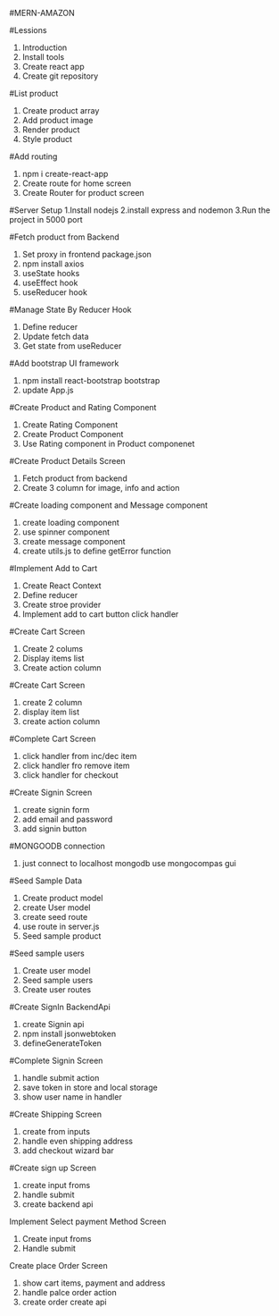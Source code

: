 #MERN-AMAZON
 
 #Lessions

 1. Introduction
 2. Install tools
 3. Create react app
 4. Create git repository

 #List product 

 1. Create product array
 2. Add product image
 3. Render product
 4. Style product
 
 #Add routing
 1. npm i create-react-app
 2. Create route for home screen
 3. Create Router for product screen

 #Server Setup
 1.Install nodejs
 2.install express  and nodemon
 3.Run the project in 5000 port

 #Fetch product from Backend
  
 1. Set proxy in frontend package.json 
 2. npm install axios
 3. useState hooks
 4. useEffect hook
 5. useReducer hook

 #Manage State By Reducer Hook
 
 1. Define reducer
 2. Update fetch data
 3. Get state from useReducer

 #Add bootstrap UI framework

 1. npm install react-bootstrap bootstrap
 2. update App.js

 #Create Product and Rating  Component
 1. Create Rating Component
 2. Create Product  Component
 3. Use Rating component in Product componenet

 #Create Product Details Screen
 1. Fetch product from backend
 2. Create 3 column for image, info and action
 

 #Create loading component and Message component
 1. create loading component
 2. use spinner component
 3. create message component
 4. create utils.js to define getError function

#Implement Add to Cart
1. Create React Context
2. Define reducer
3. Create stroe provider
4. Implement add to cart button click handler


#Create Cart Screen
1. Create 2 colums
2. Display items list
3. Create action column

#Create Cart Screen
1. create 2 column
2. display item list
3. create action column

#Complete Cart Screen
1. click handler from inc/dec item
2. click handler fro  remove item
3. click handler for checkout

#Create Signin Screen
1. create signin form
2. add email and password
4. add signin button


#MONGOODB connection

1.  just connect to localhost mongodb  use mongocompas gui

#Seed Sample Data

1. Create product model
2. create User model
3. create seed route
4. use route in server.js
5. Seed sample product


#Seed sample users
1. Create user model
2. Seed sample users
3. Create user routes

#Create SignIn BackendApi
1. create Signin api
2. npm install jsonwebtoken
3. defineGenerateToken


#Complete Signin Screen
1. handle submit action
2. save token in store and local storage
3. show user name in handler


#Create Shipping Screen
1. create from inputs
2. handle even shipping address
3. add checkout wizard bar

#Create sign up Screen
 
 1. create input froms
 2. handle submit
 3. create backend api

 Implement Select payment Method Screen

 1. Create input froms
 2. Handle submit

 Create place Order Screen

 1. show cart items, payment and address
 2. handle palce order action
 3. create order create api
 


 
